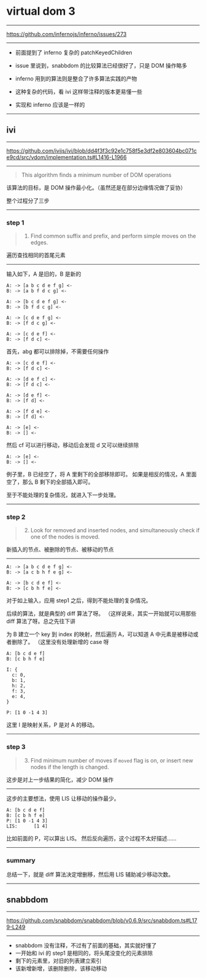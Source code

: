 # virtual dom 3

---

https://github.com/infernojs/inferno/issues/273

---

- 前面提到了 inferno 复杂的 patchKeyedChildren
- issue 里说到，snabbdom 的比较算法已经很好了，只是 DOM 操作略多
- inferno 用到的算法则是整合了许多算法实践的产物

- 这种复杂的代码，看 ivi 这样带注释的版本更易懂一些
- 实现和 inferno 应该是一样的

---

## ivi

---

https://github.com/ivijs/ivi/blob/dd4f3f3c92e1c758f5e3df2e803604bc071ce9cd/src/vdom/implementation.ts#L1416-L1966

---

> This algorithm finds a minimum number of DOM operations

该算法的目标，是 DOM 操作最小化。（虽然还是在部分边缘情况做了妥协）

整个过程分了三步

---

### step 1

> 1. Find common suffix and prefix, and perform simple moves on the edges.

遍历查找相同的首尾元素

---

输入如下，A 是旧的，B 是新的

```
A: -> [a b c d e f g] <-
B: -> [a b f d c g] <-

A: -> [b c d e f g] <-
B: -> [b f d c g] <-

A: -> [c d e f g] <-
B: -> [f d c g] <-

A: -> [c d e f] <-
B: -> [f d c] <-
```

首先，abg 都可以排除掉，不需要任何操作

```
A: -> [c d e f] <-
B: -> [f d c] <-

A: -> [d e f c] <-
B: -> [f d c] <-

A: -> [d e f] <-
B: -> [f d] <-

A: -> [f d e] <-
B: -> [f d] <-

A: -> [e] <-
B: -> [] <-
```

然后 cf 可以进行移动，移动后会发现 d 又可以继续排除

```
A: -> [e] <-
B: -> [] <-
```

例子里，B 已经空了，将 A 里剩下的全部移除即可。
如果是相反的情况，A 里面空了，那么 B 剩下的全部插入即可。

至于不能处理的复杂情况，就进入下一步处理。

---

### step 2

> 2. Look for removed and inserted nodes, and simultaneously check if one of the nodes is moved.

新插入的节点、被删除的节点、被移动的节点

---

```
A: -> [a b c d e f g] <-
B: -> [a c b h f e g] <-

A: -> [b c d e f] <-
B: -> [c b h f e] <-
```

对于如上输入，应用 step1 之后，得到不能处理的复杂情况。

后续的算法，就是典型的 diff 算法了呀。
（这样说来，其实一开始就可以用那些 diff 算法了呀。总之先往下讲

为 B 建立一个 key 到 index 的映射，然后遍历 A，可以知道 A 中元素是被移动或者删除了。
（这里没有处理新增的 case 呀

```
A: [b c d e f]
B: [c b h f e]

I: {
  c: 0,
  b: 1,
  h: 2,
  f: 3,
  e: 4,
}

P: [1 0 -1 4 3]
```

这里 I 是映射关系，P 是对 A 的移动。

---

### step 3

> 3. Find minimum number of moves if `moved` flag is on, or insert new nodes if the length is changed.

这步是对上一步结果的简化，减少 DOM 操作

---

这步的主要想法，使用 LIS 让移动的操作最少。

```
A: [b c d e f]
B: [c b h f e]
P: [1 0 -1 4 3]
LIS:      [1 4]
```

比如前面的 P，可以算出 LIS。
然后反向遍历，这个过程不太好描述……

---

### summary

总结一下，就是 diff 算法决定增删移，然后用 LIS 辅助减少移动次数。

---

## snabbdom

---

https://github.com/snabbdom/snabbdom/blob/v0.6.9/src/snabbdom.ts#L179-L249

---

- snabbdom 没有注释，不过有了前面的基础，其实就好懂了
- 一开始和 ivi 的 step1 是相同的，将头尾没变化的元素排除
- 剩下的元素里，对旧的列表建立索引
- 该新增新增，该删除删除，该移动移动
